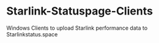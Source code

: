 # Starlink-Statuspage-Clients
Windows Clients to upload Starlink performance data to Starlinkstatus.space
